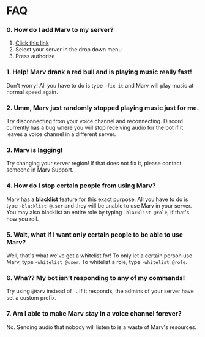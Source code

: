 # FAQ

### 0. How do I add Marv to my server?
1. [Click this link](https://discordapp.com/oauth2/authorize?scope=bot&client_id=234395307759108106&permissions=3263552)
2. Select your server in the drop down menu
3. Press authorize

### 1. Help! Marv drank a red bull and is playing music really fast!
Don't worry! All you have to do is type `-fix it` and Marv will play music at normal speed again.

### 2. Umm, Marv just randomly stopped playing music just for me.
Try disconnecting from your voice channel and reconnecting. Discord currently has a bug where you will stop receiving audio for the bot if it leaves a voice channel in a different server. 

### 3. Marv is lagging!
Try changing your server region! If that does not fix it, please contact someone in Marv Support.

### 4. How do I stop certain people from using Marv?
Marv has a **blacklist** feature for this exact purpose. All you have to do is type `-blacklist @user` and they will be unable to use Marv in your server. You may also blacklist an entire role by typing `-blacklist @role`, if that's how you roll.

### 5. Wait, what if I want only certain people to be able to use Marv?
Well, that's what we've got a whitelist for! To only let a certain person use Marv, type `-whitelist @user`. To whitelist a role, type `-whitelist @role`.

### 6. Wha?? My bot isn't responding to any of my commands! 
Try using `@Marv` instead of `-`. If it responds, the admins of your server have set a custom prefix. 

### 7. Am I able to make Marv stay in a voice channel forever?
No. Sending audio that nobody will listen to is a waste of Marv's resources.

